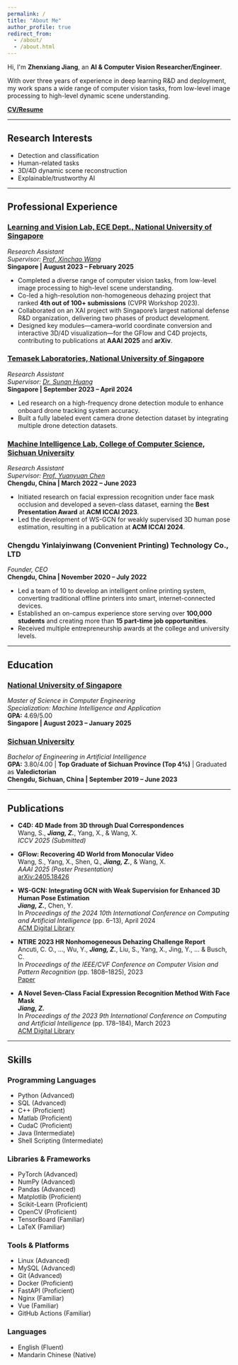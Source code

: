 ```yaml
---
permalink: /
title: "About Me"
author_profile: true
redirect_from: 
  - /about/
  - /about.html
---
```


Hi, I'm **Zhenxiang Jiang**, an **AI & Computer Vision Researcher/Engineer**.

With over three years of experience in deep learning R&D and deployment, my work spans a wide range of computer vision tasks, from low-level image processing to high-level dynamic scene understanding.

[**CV/Resume**](/files/Resume_ZhenxiangJiang.pdf)

---

## **Research Interests**
- Detection and classification  
- Human-related tasks  
- 3D/4D dynamic scene reconstruction  
- Explainable/trustworthy AI  

---

## **Professional Experience**

### **[Learning and Vision Lab, ECE Dept., National University of Singapore](http://lv-nus.org/)**
*Research Assistant*  
*Supervisor: [Prof. Xinchao Wang](https://sites.google.com/site/sitexinchaowang/)*  
**Singapore | August 2023 – February 2025**  
- Completed a diverse range of computer vision tasks, from low-level image processing to high-level scene understanding.  
- Co-led a high-resolution non-homogeneous dehazing project that ranked **4th out of 100+ submissions** (CVPR Workshop 2023).  
- Collaborated on an XAI project with Singapore’s largest national defense R&D organization, delivering two phases of product development.  
- Designed key modules—camera–world coordinate conversion and interactive 3D/4D visualization—for the GFlow and C4D projects, contributing to publications at **AAAI 2025** and **arXiv**.  

### **[Temasek Laboratories, National University of Singapore](https://www.temasek-labs.nus.edu.sg/)**
*Research Assistant*  
*Supervisor: [Dr. Sunan Huang](https://temasek-labs.nus.edu.sg/program/program_flightsciencefault_tslhs.html)*  
**Singapore | September 2023 – April 2024**  
- Led research on a high-frequency drone detection module to enhance onboard drone tracking system accuracy.  
- Built a fully labeled event camera drone detection dataset by integrating multiple drone detection datasets.  

### **[Machine Intelligence Lab, College of Computer Science, Sichuan University](https://machineilab.org/)**
*Research Assistant*  
*Supervisor: [Prof. Yuanyuan Chen](https://cs.scu.edu.cn/info/1288/18965.htm)*  
**Chengdu, China | March 2022 – June 2023**  
- Initiated research on facial expression recognition under face mask occlusion and developed a seven-class dataset, earning the **Best Presentation Award** at **ACM ICCAI 2023**.  
- Led the development of WS-GCN for weakly supervised 3D human pose estimation, resulting in a publication at **ACM ICCAI 2024**.  

### **Chengdu Yinlaiyinwang (Convenient Printing) Technology Co., LTD**
*Founder, CEO*  
**Chengdu, China | November 2020 – July 2022**  
- Led a team of 10 to develop an intelligent online printing system, converting traditional offline printers into smart, internet-connected devices.  
- Established an on-campus experience store serving over **100,000 students** and creating more than **15 part-time job opportunities**.  
- Received multiple entrepreneurship awards at the college and university levels.  

---

## **Education**

### **[National University of Singapore](https://www.nus.edu.sg/)**
*Master of Science in Computer Engineering*  
*Specialization: Machine Intelligence and Application*  
**GPA:** 4.69/5.00  
**Singapore | August 2023 – January 2025**

### **[Sichuan University](https://en.scu.edu.cn/)**
*Bachelor of Engineering in Artificial Intelligence*  
**GPA:** 3.80/4.00 | **Top Graduate of Sichuan Province (Top 4%)** | Graduated as **Valedictorian**  
**Chengdu, Sichuan, China | September 2019 – June 2023**

---

## **Publications**

- **C4D: 4D Made from 3D through Dual Correspondences**  
  Wang, S., **_Jiang, Z._**, Yang, X., & Wang, X.  
  *ICCV 2025 (Submitted)*  

- **GFlow: Recovering 4D World from Monocular Video**  
  Wang, S., Yang, X., Shen, Q., **_Jiang, Z._**, & Wang, X.  
  *AAAI 2025 (Poster Presentation)*  
  [arXiv:2405.18426](https://arxiv.org/abs/2405.18426)

- **WS-GCN: Integrating GCN with Weak Supervision for Enhanced 3D Human Pose Estimation**  
  **_Jiang, Z._**, Chen, Y.  
  In *Proceedings of the 2024 10th International Conference on Computing and Artificial Intelligence* (pp. 6–13), April 2024  
  [ACM Digital Library](https://dl.acm.org/doi/10.1145/3669754.3669756)

- **NTIRE 2023 HR Nonhomogeneous Dehazing Challenge Report**  
  Ancuti, C. O., …, Wu, Y., **_Jiang, Z._**, Liu, S., Yang, X., Jing, Y., … & Busch, C.  
  In *Proceedings of the IEEE/CVF Conference on Computer Vision and Pattern Recognition* (pp. 1808–1825), 2023  
  [Paper](https://openaccess.thecvf.com/content/CVPR2023W/NTIRE/papers/Ancuti_NTIRE_2023_HR_NonHomogeneous_Dehazing_Challenge_Report_CVPRW_2023_paper.pdf)  

- **A Novel Seven-Class Facial Expression Recognition Method With Face Mask**  
  **_Jiang, Z._**  
  In *Proceedings of the 2023 9th International Conference on Computing and Artificial Intelligence* (pp. 178–184), March 2023  
  [ACM Digital Library](https://dl.acm.org/doi/abs/10.1145/3594315.3594641)

---

## **Skills**

### **Programming Languages**
- Python (Advanced)  
- SQL (Advanced)  
- C++ (Proficient)  
- Matlab (Proficient)  
- CudaC (Proficient)  
- Java (Intermediate)  
- Shell Scripting (Intermediate)  

### **Libraries & Frameworks**
- PyTorch (Advanced)  
- NumPy (Advanced)  
- Pandas (Advanced)  
- Matplotlib (Proficient)  
- Scikit-Learn (Proficient)  
- OpenCV (Proficient)  
- TensorBoard (Familiar)  
- LaTeX (Familiar)  

### **Tools & Platforms**
- Linux (Advanced)  
- MySQL (Advanced)  
- Git (Advanced)  
- Docker (Proficient)  
- FastAPI (Proficient)  
- Nginx (Familiar)  
- Vue (Familiar)  
- GitHub Actions (Familiar)  

### **Languages**
- English (Fluent)  
- Mandarin Chinese (Native)

